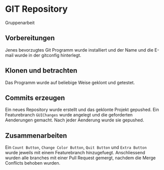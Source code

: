 # GIT Repository
Gruppenarbeit

## Vorbereitungen
Jenes bevorzugtes Git Programm wurde installiert und der Name und die E-mail wurde in der gitconfig hinterlegt.

## Klonen und betrachten
Das Programm wurde auf beliebige Weise geklont und getestet.

## Commits erzeugen
Ein neues Repository wurde erstellt und das geklonte Projekt gepushed. Ein Featurebranch `GUIChanges` wurde angelegt und die geforderten Aenderungen gemacht. Nach jeder Aenderung wurde sie gepushed.

## Zusammenarbeiten
Ein `Count Button`, `Change Color Button`, `Quit Button` und `Extra Button` wurde jeweils mit einem Featurebranch hinzugefuegt. Anschliessend wurden alle branches mit einer Pull Request gemergt, nachdem die Merge Conflicts behoben wurden.
